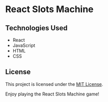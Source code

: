 # React Slots Machine

## Technologies Used

- React
- JavaScript
- HTML
- CSS

## License

This project is licensed under the [MIT License](LICENSE).

Enjoy playing the React Slots Machine game!
